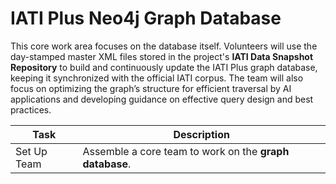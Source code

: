 # IATI Plus Neo4j Graph Database

This core work area focuses on the database itself. Volunteers will use the day-stamped master XML files stored in the project's **IATI Data Snapshot Repository** to build and continuously update the IATI Plus graph database, keeping it synchronized with the official IATI corpus. The team will also focus on optimizing the graph’s structure for efficient traversal by AI applications and developing guidance on effective query design and best practices.

| Task  | Description |
| ------------- | ------------- |
| Set Up Team  | Assemble a core team to work on the **graph database**.  |
